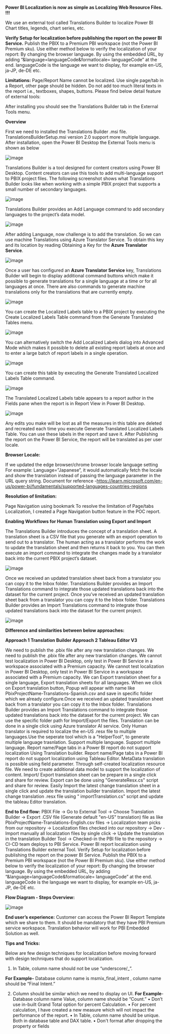 **Power BI Localization is now as simple as Localizing Web Resource Files. !!!**


We use an external tool called Translations Builder to localize Power BI Chart titles, legends, chart series, etc.



**Verify Setup for localization before publishing the report on the power BI Service.**
Publish the PBIX to a Premium PBI workspace (not the Power BI Premium sku). Use either method below to verify the localization of your report:
By changing the browser language.
By using the embedded URL, by adding “&language=languageCode&formatlocale= languageCode” at the end. languageCode is the language we want to display, for example en-US, ja-JP, de-DE etc.


**Limitations:**
Page/Report Name cannot be localized.
Use single page/tab in a Report, other page should be hidden.
Do not add too much literal texts in the report i.e., textboxes, shapes, buttons.
Please find below detail feature of external tools:

After installing you should see the Translations Builder tab in the External Tools menu.

**Overview**

First we need to installed the Translations Builder .msi file.
TranslationsBuilderSetup.msi version 2.0 support more multiple language.
After installation, open the Power BI Desktop the External Tools menu is shown as below

![image](https://github.com/user-attachments/assets/f843de51-14a1-4add-a651-20c27375efc3)

  
Translations Builder is a tool designed for content creators using Power BI Desktop. Content creators can use this tools to add multi-language support to PBIX project files. The following screenshot shows what Translations Builder looks like when working with a simple PBIX project that supports a small number of secondary languages.

![image](https://github.com/user-attachments/assets/1d4335b8-454f-4a5c-97e6-203ec1a1604f)

  
Translations Builder provides an Add Language command to add secondary languages to the project’s data model.

![image](https://github.com/user-attachments/assets/65705aee-29a4-4e37-96e9-1a2dc3807566)

  
After adding Language, now challenge is to add the translation. So we can use machine Translations using Azure Translator Service.
To obtain this key and its location by reading Obtaining a Key for the **Azure Translator Service**.

![image](https://github.com/user-attachments/assets/b5a7b006-a114-4e75-8a54-a24d45a971c6)

  
Once a user has configured an **Azure Translator Service** key, Translations Builder will begin to display additional command buttons which make it possible to generate translations for a single language at a time or for all languages at once. There are also commands to generate machine translations only for the translations that are currently empty.

![image](https://github.com/user-attachments/assets/3ff494e5-e703-471d-9c7f-df5e53a2e1a4)

  
You can create the Localized Labels table to a PBIX project by executing the Create Localized Labels Table command from the Generate Translated Tables menu.


![image](https://github.com/user-attachments/assets/1decda30-8726-4b0c-be55-4fe2dd40150f)


  You can alternatively switch the Add Localized Labels dialog into Advanced Mode which makes it possible to delete all existing report labels at once and to enter a large batch of report labels in a single operation.

  ![image](https://github.com/user-attachments/assets/57b40462-e4ba-4b3c-9920-8ef3656331dd)

  
You can create this table by executing the Generate Translated Localized Labels Table command.

![image](https://github.com/user-attachments/assets/dffc101d-0723-418c-8354-fdc6a5ed090f)

  
The Translated Localized Labels table appears to a report author in the Fields pane when the report is in Report View in Power BI Desktop.

![image](https://github.com/user-attachments/assets/c37eeccd-88f8-4f64-b067-9d649d4e931c)

  
Any edits you make will be lost as all the measures in this table are deleted and recreated each time you execute Generate Translated Localized Labels Table.
You can use these labels in the report and save it. After Publishing the report on the Power BI Service, the report will be translated as per user locale.

**Browser Locale:**

If we updated the edge browser/chrome browser locale language setting For example: Language=”Japanese”, it would automatically fetch the locale and show the translation instead of passing the language parameter in the URL query string.
Document for reference -https://learn.microsoft.com/en-us/power-bi/fundamentals/supported-languages-countries-regions 


**Resolution of limitation:**

Page Navigation using bookmark
To resolve the limitation of Page/tabs Localization, I created a Page Navigation button feature in the POC report.

**Enabling Workflows for Human Translation using Export and Import**

The Translations Builder introduces the concept of a translation sheet. A translation sheet is a CSV file that you generate with an export operation to send out to a translator. The human acting as a translator performs the work to update the translation sheet and then returns it back to you. You can then execute an import command to integrate the changes made by a translator back into the current PBIX project’s dataset.

![image](https://github.com/user-attachments/assets/a0e9d35b-88c3-48d6-8bd8-e3a398a1034c)



  
Once we received an updated translation sheet back from a translator you can copy it to the Inbox folder. Translations Builder provides an Import Translations command to integrate those updated translations back into the dataset for the current project. Once you’ve received an updated translation sheet back from a translator you can copy it to the Inbox folder. Translations Builder provides an Import Translations command to integrate those updated translations back into the dataset for the current project.


![image](https://github.com/user-attachments/assets/b524fd27-fc75-42ec-813a-75312307cf9b)


  
**Difference and similarities between below approaches:**


**Approach 1 Translation Builder	Approach 2 Tableau Editor V3**

We need to publish the .pbix file after any new translation changes.	We need to publish the .pbix file after any new translation changes.
We cannot test localization in Power BI Desktop, only test in Power BI Service in a workspace associated with a Premium capacity.	We cannot test localization in Power BI Desktop, only test in Power BI Service in a workspace associated with a Premium capacity.
We can Export translation sheet for a single language, Export translation sheets for all languages. When we click on Export translation button, Popup will appear with name like PbixProjectName-Translations-Spanish.csv and save in specific folder which we already configure.Once we received an updated translation sheet back from a translator you can copy it to the Inbox folder. Translations Builder provides an Import Translations command to integrate those updated translations back into the dataset for the current project.	We can use the specific folder path for Import/Export the files.
Translation can be done in a single click using Azure translator AI service.	Only Human translator is required to localize the en-US .resx file to multiple languages.Use the seperate tool which is a "HelperTool", to generate multiple language trasnlation.
Support multiple language.	Support multiple language.
Report name/Page tabs in a Power BI report do not support localization Using Translation builder.	Report name/Page tabs in a Power BI report do not support localization using Tableau Editor.
MetaData translation is possible using field parameter.	Through self-created localization resource file. We need to create additional data model to support the localization of content.
Import/ Export translation sheet can be prepare in a single click and share for review.	Export can be done using "GenerateResx.cs" script and share for review.
Easily Import the latest change translation sheet in a single click and update the translation builder translation.	Import the latest change translation .resx file using " importTranslation.cs" script and update the tableau Editor translation.

**End to End flow:**
PBIX File → Go to External Tool → Choose Translation Builder → Export .CSV file (Generate default "en-US" translation) file as like PbixProjectName-Translations-English.csv files → Localization team picks from our repository → Localization files checked into our repository → Dev - Import manually all localization files by single click → Update the translation in the translation Builder Tool → Checked-in the PBI file to the repository → CI-CD team deploys to PBI Service.
Power BI report localization using Translations Builder external Tool.
Verify Setup for localization before publishing the report on the power BI Service.
Publish the PBIX to a Premium PBI workspace (not the Power BI Premium sku). Use either method below to verify the localization of your report:
By changing the browser language.
By using the embedded URL, by adding “&language=languageCode&formatlocale= languageCode” at the end. languageCode is the language we want to display, for example en-US, ja-JP, de-DE etc.

**Flow Diagram - Steps Overview:**


![image](https://github.com/user-attachments/assets/2a3fffb7-5d1f-4e4f-a830-05c63cc8b049)

  
**End user’s experience:**
Customer can access the Power BI Report Template which we share to them. It should be mandatory that they have PBI Premium service workspace.
Translation behavior will work for PBI Embedded Solution as well.

**Tips and Tricks:**

Below are few design techniques for localization before moving forward with design techniques that do support localization.
1.	In Table, column name should not be use “underscore/_”.

**For Example-** Database column name is msmix_final_intent , column name should be “Final Intent.”

2.	Column should be similar which we need to display on UI.
**For Example**- Database column name Value, column name should be “Count.”
•	Don’t use in-built Grand Total option for percent Calculation.
•	For percent calculation, I have created a new measure which will not impact the performance of the report.
•	In Table, column name should be unique. Both in database table and DAX table.
•	Don't format after dropping the property or fields

